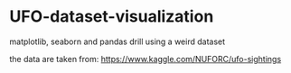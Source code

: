 # UFO-dataset-visualization
matplotlib, seaborn and pandas drill using a weird dataset 

the data are taken from: 
https://www.kaggle.com/NUFORC/ufo-sightings
